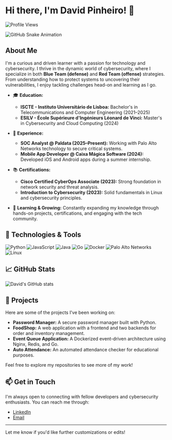 # Hi there, I'm David Pinheiro! 👋

![Profile Views](https://komarev.com/ghpvc/?username=alarmant0&color=blue)

![GitHub Snake Animation](https://github.com/alarmant0/alarmant0/blob/output/github-contribution-grid-snake.svg)

## About Me

I'm a curious and driven learner with a passion for technology and cybersecurity. I thrive in the dynamic world of cybersecurity, where I specialize in both **Blue Team (defense)** and **Red Team (offense)** strategies. From understanding how to protect systems to uncovering their vulnerabilities, I enjoy tackling challenges head-on and learning as I go.

- 🎓 **Education:**  
  - **ISCTE - Instituto Universitário de Lisboa:** Bachelor's in Telecommunications and Computer Engineering (2021–2025)  
  - **ESILV - École Supérieure d'Ingénieurs Léonard de Vinci:** Master's in Cybersecurity and Cloud Computing (2024)  

- 💼 **Experience:**  
  - **SOC Analyst @ Paldata (2025–Present):** Working with Palo Alto Networks technology to secure critical systems.  
  - **Mobile App Developer @ Caixa Mágica Software (2024):** Developed iOS and Android apps during a summer internship.  

- 📚 **Certifications:**  
  - **Cisco Certified CyberOps Associate (2023):** Strong foundation in network security and threat analysis.  
  - **Introduction to Cybersecurity (2023):** Solid fundamentals in Linux and cybersecurity principles.  

- 🤝 **Learning & Growing:** Constantly expanding my knowledge through hands-on projects, certifications, and engaging with the tech community.

## 🔧 Technologies & Tools

![Python](https://img.shields.io/badge/-Python-3776AB?style=flat-square&logo=python&logoColor=white)
![JavaScript](https://img.shields.io/badge/-JavaScript-F7DF1E?style=flat-square&logo=javascript&logoColor=black)
![Java](https://img.shields.io/badge/-Java-007396?style=flat-square&logo=java&logoColor=white)
![Go](https://img.shields.io/badge/-Go-00ADD8?style=flat-square&logo=go&logoColor=white)
![Docker](https://img.shields.io/badge/-Docker-2496ED?style=flat-square&logo=docker&logoColor=white)
![Palo Alto Networks](https://img.shields.io/badge/-Palo_Alto_Networks-EE4F4F?style=flat-square&logo=palo-alto-networks&logoColor=white)
![Linux](https://img.shields.io/badge/-Linux-FCC624?style=flat-square&logo=linux&logoColor=black)

## 📈 GitHub Stats

![David's GitHub stats](https://github-readme-stats.vercel.app/api?username=alarmant0&show_icons=true&theme=radical)

## 🚀 Projects

Here are some of the projects I've been working on:

- **Password Manager:** A secure password manager built with Python.  
- **FoodShop:** A web application with a frontend and two backends for order and inventory management.  
- **Event Queue Application:** A Dockerized event-driven architecture using Nginx, Redis, and Go.  
- **Auto Attendance:** An automated attendance checker for educational purposes.  

Feel free to explore my repositories to see more of my work!

## 📫 Get in Touch

I'm always open to connecting with fellow developers and cybersecurity enthusiasts. You can reach me through:

- [LinkedIn](https://www.linkedin.com/in/david-pinheiro-alarmant0)  
- [Email](mailto:your.email@example.com)  

---

Let me know if you'd like further customizations or edits!
